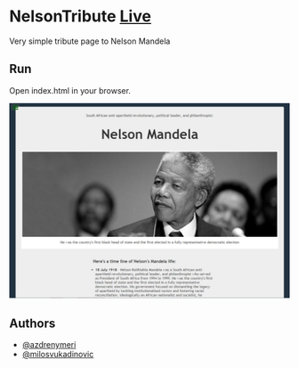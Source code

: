 # NelsonTribute [Live](https://nelsontribute.herokuapp.com/)
Very simple tribute page to Nelson Mandela

## Run

Open index.html in your browser.

![Alt text](/photo/Screenshot_6.jpg)


## Authors

* [@azdrenymeri](https://github.com/azdrenymeri) 
* [@milosvukadinovic](https://github.com/milosvukadinovic)
